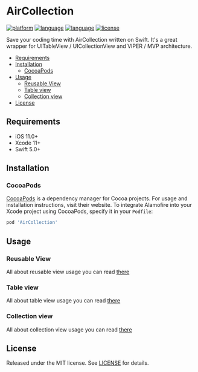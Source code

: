 # AirCollection

[![platform](https://img.shields.io/badge/Platform-iOS%2011+-blue.svg)]()
[![language](https://img.shields.io/badge/Language-Swift-red.svg)]()
[![language](https://img.shields.io/badge/pod-1.4.1-blue.svg)]()
[![license](https://img.shields.io/badge/license-MIT-lightgray.svg)]()

Save your coding time with AirCollection written on Swift. It's a great wrapper for UITableView / UICollectionView and VIPER / MVP architecture.

- [Requirements](#requirements)
- [Installation](#installation)
    - [CocoaPods](#CocoaPods)
- [Usage](#usage)
    - [Reusable View](#reusable-view)
    - [Table view](#table-view)
    - [Collection view](#collection-view)
- [License](#license) 
 
## Requirements
- iOS 11.0+
- Xcode 11+
- Swift 5.0+


## Installation
### CocoaPods
[CocoaPods](https://cocoapods.org) is a dependency manager for Cocoa projects. For usage and installation instructions, visit their website. To integrate Alamofire into your Xcode project using CocoaPods, specify it in your `Podfile`:
```ruby
pod 'AirCollection'
```


## Usage

### Reusable View
All about reusable view usage you can read [there](README_VIEW.md)

### Table view
All about table view usage you can read [there](README_TABLE.md)

### Collection view
All about collection view usage you can read [there](README_COLLECTION.md)


## License
Released under the MIT license. See [LICENSE](LICENSE) for details.
